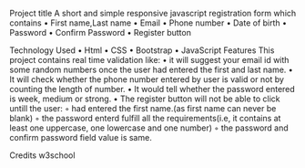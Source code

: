 Project title
A short and simple responsive javascript registration form which contains 
    • First name,Last name
    • Email
    • Phone number
    • Date of birth
    •  Password
    • Confirm Password
    • Register button

Technology Used
    • Html
    • CSS
    • Bootstrap
    • JavaScript
Features
This project contains real time validation like:
    • it will suggest your email id with some random numbers once the user had entered the first and last name.
    • It will check whether the phone number entered by user is valid or not by counting the length of number.
    • It would tell whether the password entered is week, medium or strong.
    • The register button will not be able to click untill the user:
        ◦ had entered the first name.(as first name can never be blank)
        ◦ the password enterd fulfill all the requirements(i.e, it contains at least one uppercase, one lowercase and one number)
        ◦ the password and confirm password field value is same.

Credits
w3school
